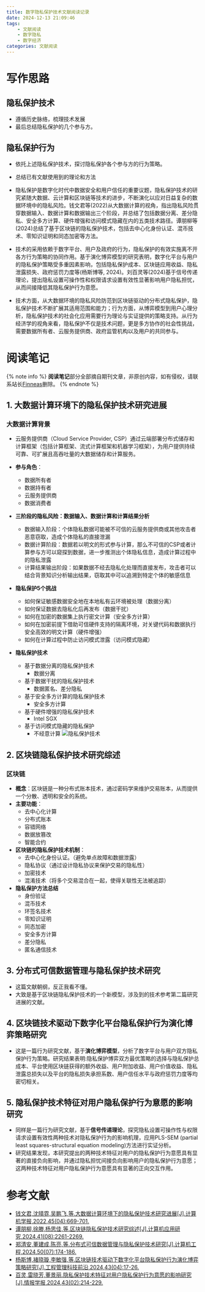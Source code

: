 ```yaml
---
title: 数字隐私保护技术文献阅读记录
date: 2024-12-13 21:09:46
tags: 
    - 文献阅读
    - 数字隐私
    - 数字经济
categories: 文献阅读
---
```

# 写作思路
## 隐私保护技术
- 遵循历史脉络，梳理技术发展
- 最后总结隐私保护的几个参与方。
## 隐私保护行为
- 依托上述隐私保护技术，探讨隐私保护各个参与方的行为策略。
- 总结已有文献使用到的理论和方法

- 隐私保护是数字化时代中数据安全和用户信任的重要议题，隐私保护技术的研究紧随大数据、云计算和区块链等技术的进步，不断演化以应对日益复杂的数据环境中的隐私风险。钱文君等(2022)从大数据计算的视角，指出隐私风险贯穿数据输入、数据计算和数据输出三个阶段，并总结了包括数据分离、差分隐私、安全多方计算、硬件增强和访问模式隐藏在内的五类技术路径。谭朋柳等(2024)总结了基于区块链的隐私保护技术，包括去中心化身份认证、混币技术、零知识证明和同态加密等方法。
- 技术的采用依赖于数字平台、用户及政府的行为，隐私保护的有效实施离不开各方行为策略的协同作用。基于演化博弈模型的研究表明，数字化平台与用户的隐私保护策略受多重因素影响，包括隐私保护成本、区块链应用收益、隐私泄露损失、政府惩罚力度等(杨斯博等, 2024)。刘百灵等(2024)基于信号传递理论，提出隐私设置可操作性和权限请求设置有效性显著影响用户隐私担忧，从而间接降低其隐私保护行为意愿。
- 技术方面，从大数据环境的隐私风险防范到区块链驱动的分布式隐私保护，隐私保护技术不断扩展其适用范围和能力；行为方面，从博弈模型到用户心理分析，隐私保护技术的社会化应用需要行为理论与实证提供的策略支持。从行为经济学的视角来看，隐私保护不仅是技术问题，更是多方协作的社会性挑战，需要数据所有者、云服务提供商、政府监管机构以及用户的共同参与。


# 阅读笔记
{% note info %}
**阅读笔记**部分全部摘自期刊文章，非原创内容，如有侵权，请联系站长[Finneas](Finneasyuan@outlook.com)删除。
{% endnote %}
## 1. 大数据计算环境下的隐私保护技术研究进展

### 大数据计算背景
- 云服务提供商（Cloud Service Provider, CSP）通过云端部署分布式储存和计算框架（包括计算框架、流式计算框架和机器学习框架），为用户提供持续可靠、可扩展且高吞吐量的大数据储存和计算服务。
- **参与角色**：
    - 数据所有者
    - 数据持有者
    - 云服务提供商
    - 数据消费者

- **三阶段的隐私风险：数据输入、数据计算和计算结果分析**
    - 数据输入阶段：个体隐私数据可能被不可信的云服务提供商或其他攻击者恶意窃取，造成个体隐私的直接泄漏
    - 数据计算阶段：数据若以明文的形式参与计算，那么不可信的CSP或者计算参与方可以窥探到数据，进一步推测出个体隐私信息，造成计算过程中的隐私泄露
    - 计算结果输出阶段：如果数据不经去隐私化处理而直接发布，攻击者可以结合背景知识分析输出结果，窃取其中可以追溯到特定个体的敏感信息

- **隐私保护5个挑战**
     - 如何保证敏感数据安全地在本地私有云环境被处理（数据分离）
     - 如何保证数据去隐私化后再发布（数据干扰）
     - 如何在加密的数据集上执行密文计算（安全多方计算）
     - 如何在加密前提下借助可信硬件支持的隔离环境，对关键代码和数据执行安全高效的明文计算（硬件增强）
     - 如何在计算过程中防止访问模式泄露（访问模式隐藏）
- **隐私保护技术**
    - 基于数据分离的隐私保护技术
        - 数据分离
    - 基于数据干扰的隐私保护技术
        - 数据匿名、差分隐私
    - 基于安全多方计算的隐私保护技术
        - 安全多方计算
    - 基于硬件增强的隐私保护技术
        - Intel SGX
    - 基于访问模式隐藏的隐私保护
        - 不经意计算
![隐私保护技术](https://kns.cnki.net/nzkhtml/resource/CJFD/JSJX202204001/images/JSJX202204001_04900.jpg)

## 2. 区块链隐私保护技术研究综述
### 区块链
- **概念**：区块链是一种分布式账本技术，通过密码学来维护交易账本，从而提供一个分散、透明和安全的系统。
- **主要功能**：
    - 去中心化计算
    - 分布式账本
    - 容错网络
    - 数据放篡改
    - 智能合约
- **区块链的隐私保护技术机制**：
    - 去中心化身份认证。（避免单点故障和数据泄露）
    - 隐私协议（通过设计隐私协议来保护交易的隐私性）
    - 加密技术
    - 混淆技术（将多个交易混合在一起，使得关联性无法被追踪）
- **隐私保护方法总结**
    - 身份验证
    - 混币技术
    - 环签名技术
    - 零知识证明
    - 同态加密
    - 安全多方计算
    - 差分隐私
    - 匿名通信技术

## 3. 分布式可信数据管理与隐私保护技术研究
- 这篇文献朝纲，反正我看不懂。
- 大致是基于区块链隐私保护技术的一个新模型，涉及到的技术参考第二篇研究进展的文献。

## 4. 区块链技术驱动下数字化平台隐私保护行为演化博弈策略研究
- 这是一篇行为研究文献，基于**演化博弈模型**，分析了数字平台与用户双方隐私保护行为策略。研究结果表明:隐私保护博弈双方最优策略的选择与隐私保护总成本、平台使用区块链获得的额外收益、用户附加收益、用户价值收益、隐私泄露总损失以及平台的隐私损失承担系数、用户信任水平与政府惩罚力度等均密切相关。

## 5. 隐私保护技术特征对用户隐私保护行为意愿的影响研究
- 同样是一篇行为研究文献，基于**信号传递理论**，探究隐私设置可操作性与权限请求设置有效性两种技术对隐私保护行为的影响机理，应用PLS-SEM (partial least squares-structural equation modeling)方法进行实证分析。
- 研究结果发现，本研究提出的两种技术特征对用户的隐私保护行为意愿具有显著的直接负向影响，并通过隐私担忧间接负向影响用户的隐私保护行为意愿；这两种技术特征对用户隐私保护行为意愿具有显著的正向交互作用。




# 参考文献
- [钱文君,沈晴霓,吴鹏飞,等.大数据计算环境下的隐私保护技术研究进展[J].计算机学报,2022,45(04):669-701.](https://kns.cnki.net/kcms2/article/abstract?v=_f4imrocbXkx9eJpIbpBoG8KukAxlg9vicGMFt3PMCjWYYO9FJwfrHfQ_ygHsgi-aNNEAkAVfCgeIK4UMfPVuqFLrHj6aM7pMU9UwVWghXYJQhPTBvcXwUCMnvqvyqqhR-Lu7YYWBIZldw0BJylZPZfBZdfrgtCXdLlyTjbghKWKb0cvo_IM26J-G5ln0T5T&uniplatform=NZKPT&language=CHS)
- [谭朋柳,徐滕,杨思佳,等.区块链隐私保护技术研究综述[J].计算机应用研究,2024,41(08):2261-2269.](https://kns.cnki.net/kcms2/article/abstract?v=_f4imrocbXn9GGt2Dse1B7O-jImNKYDf0jwBD4WXcnHXyNBr5yGXujGCn2bE-4ueuRrjXfNkorqrBcZ16I1i-hGVWEyc12lcf3wW6CdZjI0SDHQjEpNXLjQsVkHkyCgs0AL_J0sEu3JZOeFb4kjXKWnrVTk5lWAjaWWXABk6sxg1XA1tsKOq93OLIeLXBbU6&uniplatform=NZKPT&language=CHS)
- [郑清安,董建成,陈亮,等.分布式可信数据管理与隐私保护技术研究[J].计算机工程,2024,50(07):174-186.](https://kns.cnki.net/nzkhtml/xmlRead/xml.html?pageType=web&fileName=JSJC202407019&tableName=CJFDTOTAL&dbCode=CJFD&topic=&fileSourceType=1&taskId=&from=&groupId=&appId=KNS_BASIC_PSMC&act=&customReading=&invoice=ckOX7XcFM+AuztNGd8siz1oFJ5Io6272J6ISLBpik51ncR5y8nRRyNiuF5rYvNisx+mjsgsJbVyNjcvmSgByW1ASjqmX1cruqm8/4cWUdB5kmmrn2PwiCtv/+yAGsV1wR4acalaRLgaoFRe+Ph9rqwvfBRwaMBw/D00oRwjsR6A=)
- [杨斯博,褚晓璇,李敏强,等.区块链技术驱动下数字化平台隐私保护行为演化博弈策略研究[J].工程管理科技前沿,2024,43(04):17-26.](https://kns.cnki.net/kcms2/article/abstract?v=_f4imrocbXlfUjrnh7FtzwXUXax9jfD0_6wyXb4d0i3ZM4Ew7Ku7fnSxHe1xtr1d5x8wqXKWDDVLfXn3_CNaS_GRnXl0hb4Hx400Iwxxnaq5tmjvoN_U1XyvsZRWp2ojCkXvV9Nsjym5lDddSykixAigYJbPcxEq8FGnQb9StMcdBSU9Fy_3s9ZjMaLZOvHy&uniplatform=NZKPT&language=CHS)
- [百灵,雷晓芳,董景丽.隐私保护技术特征对用户隐私保护行为意愿的影响研究[J].情报学报,2024,43(02):214-229.](https://kns.cnki.net/kcms2/article/abstract?v=_f4imrocbXlYvLkzclvqQ7mB4bmX-2TLp3zxOzgEDtduh2-1duU85VgEn_npiGBplo8D0K_eCssLJY8Q_KwtT_R-5G4QjfirRmvUOWUnCmdPGrHQrU95BQGL9tX8dnwQuX0hiewIXDhoDzfBj0VkmoGKBHfNaG3FKCRZ3fiJO6BHV_RY57v07DMj8LoGYuB6&uniplatform=NZKPT&language=CHS)

